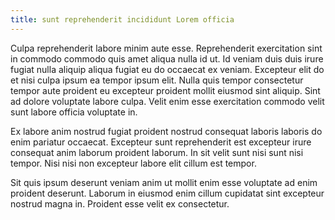 ```yaml
---
title: sunt reprehenderit incididunt Lorem officia
---
```


Culpa reprehenderit labore minim aute esse. Reprehenderit exercitation sint in commodo commodo quis amet aliqua nulla id ut. Id veniam duis duis irure fugiat nulla aliquip aliqua fugiat eu do occaecat ex veniam. Excepteur elit do et nisi culpa ipsum ea tempor ipsum elit. Nulla quis tempor consectetur tempor aute proident eu excepteur proident mollit eiusmod sint aliquip. Sint ad dolore voluptate labore culpa. Velit enim esse exercitation commodo velit sunt labore officia voluptate in.

Ex labore anim nostrud fugiat proident nostrud consequat laboris laboris do enim pariatur occaecat. Excepteur sunt reprehenderit est excepteur irure consequat anim laborum proident laborum. In sit velit sunt nisi sunt nisi tempor. Nisi nisi non excepteur labore elit cillum est tempor.

Sit quis ipsum deserunt veniam anim ut mollit enim esse voluptate ad enim proident deserunt. Laborum in eiusmod enim cillum cupidatat sint excepteur nostrud magna in. Proident esse velit ex consectetur.